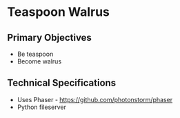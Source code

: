 # Teaspoon Walrus

## Primary Objectives
  * Be teaspoon
  * Become walrus

## Technical Specifications
  * Uses Phaser - https://github.com/photonstorm/phaser
  * Python fileserver
